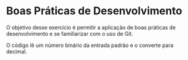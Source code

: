 # Boas Práticas de Desenvolvimento

O objetivo desse exercício é permitir a aplicação de boas práticas de desenvolvimento e se familiarizar com o uso de Git.

O código lê um número binário da entrada padrão e o converte para decimal.
